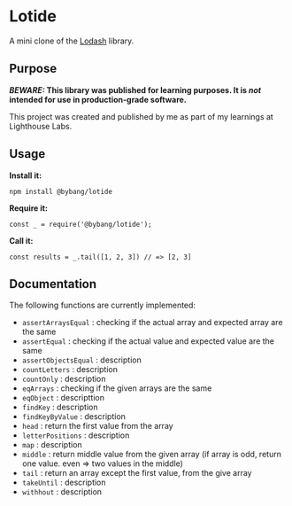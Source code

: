 # Lotide

A mini clone of the [Lodash](https://lodash.com) library.

## Purpose

**_BEWARE:_ This library was published for learning purposes. It is _not_ intended for use in production-grade software.**

This project was created and published by me as part of my learnings at Lighthouse Labs. 

## Usage

**Install it:**

`npm install @bybang/lotide`

**Require it:**

`const _ = require('@bybang/lotide');`

**Call it:**

`const results = _.tail([1, 2, 3]) // => [2, 3]`

## Documentation

The following functions are currently implemented:

* `assertArraysEqual`   : checking if the actual array and expected array are the same
* `assertEqual`         : checking if the actual value and expected value are the same
* `assertObjectsEqual`  : description
* `countLetters`        : description
* `countOnly`           : description
* `eqArrays`            : checking if the given arrays are the same
* `eqObject`            : descripttion
* `findKey`             : description
* `findKeyByValue`      : description
* `head`                : return the first value from the array
* `letterPositions`     : description
* `map`                 : description
* `middle`              : return middle value from the given array
                          (if array is odd, return one value. even => two values  in the middle)
* `tail`                : return an array except the first value, from the give array
* `takeUntil`           : description
* `withhout`            : description